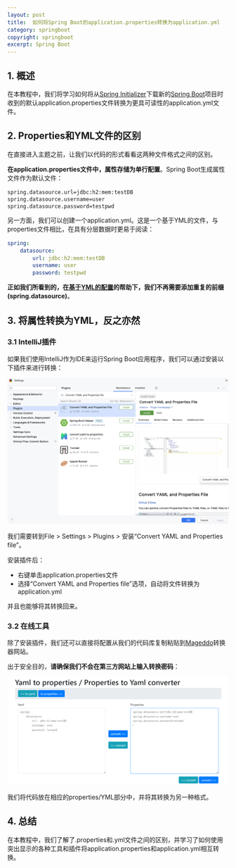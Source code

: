 ```yaml
---
layout: post
title:  如何将Spring Boot的application.properties转换为application.yml
category: springboot
copyright: springboot
excerpt: Spring Boot
---
```


## 1. 概述

在本教程中，我们将学习如何将从[Spring Initializer](https://start.spring.io/)下载新的[Spring Boot](https://www.baeldung.com/spring-boot)项目时收到的默认application.properties文件转换为更具可读性的application.yml文件。

## 2. Properties和YML文件的区别

在直接进入主题之前，让我们以代码的形式看看这两种文件格式之间的区别。

**在application.properties文件中，属性存储为单行配置**。Spring Boot生成属性文件作为默认文件：

```properties
spring.datasource.url=jdbc:h2:mem:testDB
spring.datasource.username=user
spring.datasource.password=testpwd
```

另一方面，我们可以创建一个application.yml。这是一个基于YML的文件，与properties文件相比，在具有分层数据时更易于阅读：

```yaml
spring:
    datasource:
        url: jdbc:h2:mem:testDB
        username: user
        password: testpwd
```

**正如我们所看到的，在[基于YML的配置](https://www.baeldung.com/spring-boot-yaml-vs-properties)的帮助下，我们不再需要添加重复的前缀(spring.datasource)**。

## 3. 将属性转换为YML，反之亦然

### 3.1 IntelliJ插件

如果我们使用IntelliJ作为IDE来运行Spring Boot应用程序，我们可以通过安装以下插件来进行转换：

![](/assets/images/2023/springboot/springbootconvertapplicationpropertiestoapplicationyml01.png)

我们需要转到File > Settings > Plugins > 安装“Convert YAML and Properties file”。

安装插件后：

- 右键单击application.properties文件
- 选择“Convert YAML and Properties file”选项，自动将文件转换为application.yml

并且也能够将其转换回来。

### 3.2 在线工具

除了安装插件，我们还可以直接将配置从我们的代码库复制粘贴到[Mageddo](https://mageddo.com/tools/yaml-converter)转换器网站。

出于安全目的，**请确保我们不会在第三方网站上输入转换密码**：

![](/assets/images/2023/springboot/springbootconvertapplicationpropertiestoapplicationyml02.png)

我们将代码放在相应的properties/YML部分中，并将其转换为另一种格式。

## 4. 总结

在本教程中，我们了解了.properties和.yml文件之间的区别，并学习了如何使用突出显示的各种工具和插件将application.properties和application.yml相互转换。